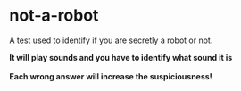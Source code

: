 # not-a-robot
A test used to identify if you are secretly a robot or not. </br>

**It will play sounds and you have to identify what sound it is**</br>
</br>
**Each wrong answer will increase the suspiciousness!**
